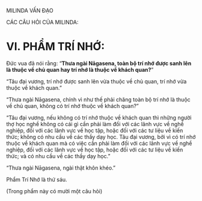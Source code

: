 MILINDA VẤN ĐẠO

CÁC CÂU HỎI CỦA MILINDA:

# VI. PHẨM TRÍ NHỚ:

Đức vua đã nói rằng: “**Thưa ngài Nāgasena, toàn bộ trí nhớ được sanh lên là thuộc về chủ quan hay trí nhớ là thuộc về khách quan?**”

“Tâu đại vương, trí nhớ được sanh lên vừa thuộc về chủ quan, trí nhớ vừa thuộc về khách quan.”

“Thưa ngài Nāgasena, chính vì như thế phải chăng toàn bộ trí nhớ là thuộc về chủ quan, không có trí nhớ thuộc về khách quan?”

“Tâu đại vương, nếu không có trí nhớ thuộc về khách quan thì những người thợ học nghề không có cái gì cần phải làm đối với các lãnh vực về nghề nghiệp, đối với các lãnh vực về học tập, hoặc đối với các tư liệu về kiến thức; không có nhu cầu về các thầy dạy học. Tâu đại vương, bởi vì có trí nhớ thuộc về khách quan mà có việc cần phải làm đối với các lãnh vực về nghề nghiệp, đối với các lãnh vực về học tập, hoặc đối với các tư liệu về kiến thức; và có nhu cầu về các thầy dạy học.”

“Thưa ngài Nāgasena, ngài thật khôn khéo.”

Phẩm Trí Nhớ là thứ sáu.

(Trong phẩm này có mười một câu hỏi)

